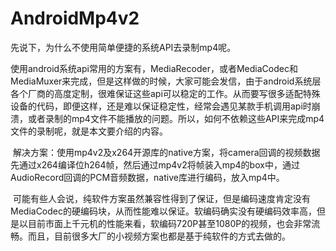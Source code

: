 # AndroidMp4v2
 先说下，为什么不使用简单便捷的系统API去录制mp4呢。

 使用android系统api常用的方案有，MediaRecoder，或者MediaCodec和MediaMuxer来完成，但是这样做的时候，大家可能会发信，由于android系统层各个厂商的高度定制，很难保证这些api可以稳定的工作。从而要写很多适配特殊设备的代码，即便这样，还是难以保证稳定性，经常会遇见某款手机调用api时崩溃，或者录制的mp4文件不能播放的问题。所以，如何不依赖这些API来完成mp4文件的录制呢，就是本文要介绍的内容。

 解决方案：使用mp4v2及x264开源库的native方案，将camera回调的视频数据先通过x264编译位h264帧，然后通过mp4v2将帧装入mp4的box中，通过AudioRecord回调的PCM音频数据，native库进行编码，放入mp4中。

 可能有些人会说，纯软件方案虽然兼容性得到了保证，但是编码速度肯定没有MediaCodec的硬编码块，从而性能难以保证。软编码确实没有硬编码效率高，但是以目前市面上千元机的性能来看，软编码720P甚至1080P的视频，也会非常流畅。而且，目前很多大厂的小视频方案也都是基于纯软件的方式去做的。

